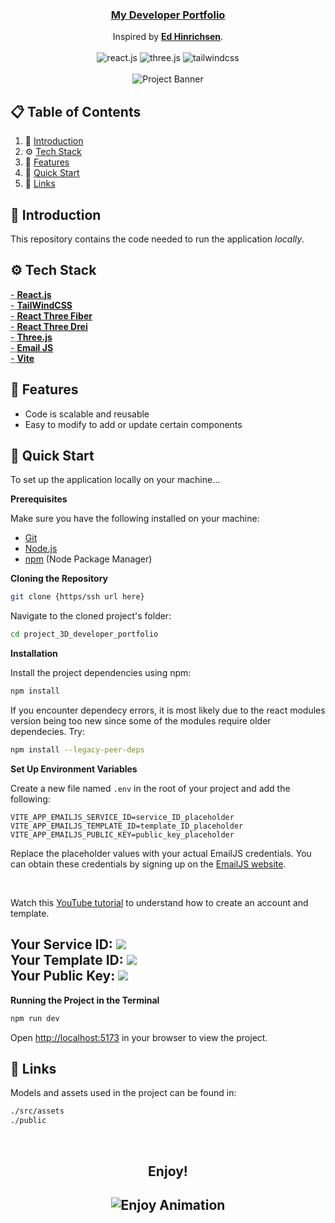 <div align="center">
  <h3 align="center"><a href="https://teera.dev/" target="_blank"><b>My Developer Portfolio</b></a></h3>

  <div align="center">
    Inspired by <a href="https://www.edwardh.io/" target="_blank"><b>Ed Hinrichsen</b></a>.
  </div>
  <br>
  <div>
    <img src="https://img.shields.io/badge/-React_JS-black?style=for-the-badge&logoColor=white&logo=react&color=e06060" alt="react.js" />
    <img src="https://img.shields.io/badge/-Three_JS-black?style=for-the-badge&logoColor=white&logo=threedotjs&color=f7b6b6" alt="three.js" />
    <img src="https://img.shields.io/badge/-Tailwind_CSS-black?style=for-the-badge&logoColor=white&logo=tailwindcss&color=fadadd" alt="tailwindcss" />
  </div>
  <br />
    <img src="./src/assets/projects/portfolio.gif" alt="Project Banner">
  <br />
</div>

## 📋 <a name="table">Table of Contents</a>

1. 🤖 [Introduction](#introduction)
2. ⚙️ [Tech Stack](#tech-stack)
3. 🔋 [Features](#features)
4. 🤸 [Quick Start](#quick-start)
5. 🔗 [Links](#links)

## <a name="introduction">🤖 Introduction</a>

This repository contains the code needed to run the application _locally_.

## <a name="tech-stack">⚙️ Tech Stack</a>

<div style="text-decoration: underline dotted;">
  - <a href="https://react.dev/" target="_blank" id="tech1"><b>React.js</b></a>
  <br>
  - <a href="https://tailwindcss.com/" target="_blank" id="tech2"><b>TailWindCSS</b></a>
  <br>
  - <a href="https://docs.pmnd.rs/react-three-fiber/getting-started/introduction" target="_blank" id="tech3"><b>React Three Fiber</b></a>
  <br>
  - <a href="https://github.com/pmndrs/drei" target="_blank" id="tech4"><b>React Three Drei</b></a>
  <br>
  - <a href="https://threejs.org/" target="_blank" id="tech5"><b>Three.js</b></a>
  <br>
  - <a href="https://www.emailjs.com/" target="_blank" id="tech6"><b>Email JS</b></a>
  <br>
  - <a href="https://vitejs.dev/" target="_blank" id="tech7"><b>Vite</b></a>
</div>

## <a name="features">🔋 Features</a>

- Code is scalable and reusable
- Easy to modify to add or update certain components

## <a name="quick-start">🤸 Quick Start</a>

To set up the application locally on your machine...

**Prerequisites**

Make sure you have the following installed on your machine:

- [Git](https://git-scm.com/)
- [Node.js](https://nodejs.org/en)
- [npm](https://www.npmjs.com/) (Node Package Manager)

**Cloning the Repository**

```bash
git clone {https/ssh url here}
```

Navigate to the cloned project's folder:

```bash
cd project_3D_developer_portfolio
```

**Installation**

Install the project dependencies using npm:

```bash
npm install
```

If you encounter dependecy errors, it is most likely due to the react modules version being too new since some of
the modules require older dependecies. Try:

```bash
npm install --legacy-peer-deps
```

**Set Up Environment Variables**

Create a new file named `.env` in the root of your project and add the following:

```env
VITE_APP_EMAILJS_SERVICE_ID=service_ID_placeholder
VITE_APP_EMAILJS_TEMPLATE_ID=template_ID_placeholder
VITE_APP_EMAILJS_PUBLIC_KEY=public_key_placeholder
```

Replace the placeholder values with your actual EmailJS credentials. You can obtain these credentials by signing up on the [EmailJS website](https://www.emailjs.com/).

<br>

Watch this [YouTube tutorial](https://www.youtube.com/watch?v=NgWGllOjkbs) to understand how to create an account and template.

<h2>
  <span>Your Service ID:</span>
  <img src="https://i.imgur.com/7XZgp2b.png"/>
  <br>
  <span>Your Template ID:</span>
  <img src="https://i.imgur.com/ojnBje5.png"/>
  <br>
  <span >Your Public Key:</span>
  <img src="https://i.imgur.com/RbM4d1I.png/"/>
</h2>

**Running the Project in the Terminal**

```bash
npm run dev
```

Open [http://localhost:5173](http://localhost:5173) in your browser to view the project.

## <a name="links">🔗 Links</a>

Models and assets used in the project can be found in:

```diff
./src/assets
./public
```

<div align="center">
  <br />
    <h2> 
      Enjoy!
    <h2/>
    <img src="https://i.imgur.com/OA8orNR.gif" alt="Enjoy Animation">
  <br />
<div/>
